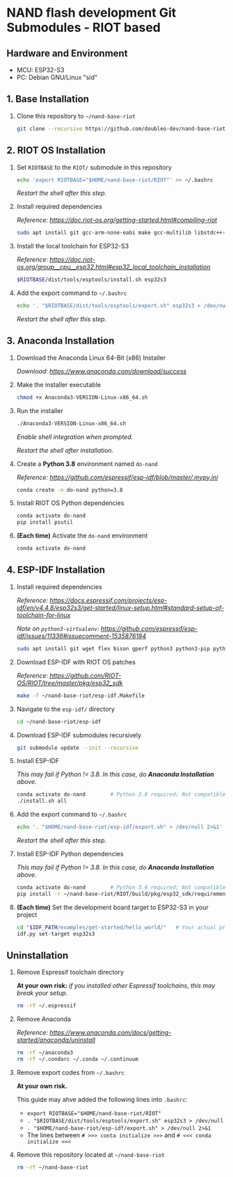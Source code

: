 NAND flash development Git Submodules - RIOT based
===

## Hardware and Environment

* MCU: ESP32-S3
* PC: Debian GNU/Linux "sid"

## 1. Base Installation

1. Clone this repository to `~/nand-base-riot`

    ```bash
    git clone --recursive https://github.com/doubleo-dev/nand-base-riot.git ~/nand-base-riot
    ```

## 2. RIOT OS Installation

1. Set `RIOTBASE` to the `RIOT/` submodule in this repository

    ```bash
    echo 'export RIOTBASE="$HOME/nand-base-riot/RIOT"' >> ~/.bashrc
    ```

    *Restart the shell after this step.*

2. Install required dependencies

    *Reference: https://doc.riot-os.org/getting-started.html#compiling-riot*

    ```bash
    sudo apt install git gcc-arm-none-eabi make gcc-multilib libstdc++-arm-none-eabi-newlib openocd gdb-multiarch doxygen wget unzip python3-serial
    ```

3. Install the local toolchain for ESP32-S3

    *Reference: https://doc.riot-os.org/group__cpu__esp32.html#esp32_local_toolchain_installation*

    ```bash
    $RIOTBASE/dist/tools/esptools/install.sh esp32s3
    ```

4. Add the export command to `~/.bashrc`

    ```bash
    echo '. "$RIOTBASE/dist/tools/esptools/export.sh" esp32s3 > /dev/null' >> ~/.bashrc
    ```

    *Restart the shell after this step.*

## 3. Anaconda Installation

1. Download the Anaconda Linux 64-Bit (x86) Installer

    *Download: https://www.anaconda.com/download/success*

2. Make the installer executable

    ```bash
    chmod +x Anaconda3-VERSION-Linux-x86_64.sh
    ```

3. Run the installer

    ```bash
    ./Anaconda3-VERSION-Linux-x86_64.sh
    ```

    *Enable shell integration when prompted.*

    *Restart the shell after installation.*

4. Create a **Python 3.8** environment named `do-nand`

    *Reference: https://github.com/espressif/esp-idf/blob/master/.mypy.ini*

    ```bash
    conda create -n do-nand python=3.8
    ```

5. Install RIOT OS Python dependencies

    ```bash
    conda activate do-nand
    pip install psutil
    ```

6. **(Each time)** Activate the `do-nand` environment

    ```bash
    conda activate do-nand
    ```

## 4. ESP-IDF Installation

1. Install required dependencies

    *Reference: https://docs.espressif.com/projects/esp-idf/en/v4.4.8/esp32s3/get-started/linux-setup.html#standard-setup-of-toolchain-for-linux*

    *Note on `python3-virtualenv`: https://github.com/espressif/esp-idf/issues/11336#issuecomment-1535876184*

    ```bash
    sudo apt install git wget flex bison gperf python3 python3-pip python3-setuptools cmake ninja-build ccache libffi-dev libssl-dev dfu-util libusb-1.0-0 python3-virtualenv
    ```

2. Download ESP-IDF with RIOT OS patches

    *Reference: https://github.com/RIOT-OS/RIOT/tree/master/pkg/esp32_sdk*

    ```bash
    make -f ~/nand-base-riot/esp-idf.Makefile
    ```

3. Navigate to the `esp-idf/` directory

    ```bash
    cd ~/nand-base-riot/esp-idf
    ```

4. Download ESP-IDF submodules recursively

    ```bash
    git submodule update --init --recursive
    ```

5. Install ESP-IDF

    *This may fail if Python != 3.8. In this case, do **Anaconda Installation** above.*

    ```bash
    conda activate do-nand        # Python 3.8 required; Not compatible with Python >= 3.9
    ./install.sh all
    ```

6. Add the export command to `~/.bashrc`

    ```bash
    echo '. "$HOME/nand-base-riot/esp-idf/export.sh" > /dev/null 2>&1' >> ~/.bashrc
    ```

    *Restart the shell after this step.*

7. Install ESP-IDF Python dependencies

    *This may fail if Python != 3.8. In this case, do **Anaconda Installation** above.*

    ```bash
    conda activate do-nand        # Python 3.8 required; Not compatible with Python >= 3.9
    pip install -r ~/nand-base-riot/RIOT/build/pkg/esp32_sdk/requirements.txt
    ```

8. **(Each time)** Set the development board target to ESP32-S3 in your project

    ```bash
    cd "$IDF_PATH/examples/get-started/hello_world/"   # Your actual project location
    idf.py set-target esp32s3
    ```

## Uninstallation

1. Remove Espressif toolchain directory

    **At your own risk:**
    *if you installed other Espressif toolchains, this may break your setup.*

    ```bash
    rm -rf ~/.espressif
    ```

2. Remove Anaconda

    *Reference: https://www.anaconda.com/docs/getting-started/anaconda/uninstall*

    ```bash
    rm -rf ~/anaconda3
    rm -rf ~/.condarc ~/.conda ~/.continuum
    ```

3. Remove export codes from `~/.bashrc`

    **At your own risk.**

    This guide may ahve added the following lines into `.bashrc`:

    * `export RIOTBASE="$HOME/nand-base-riot/RIOT"`
    * `. "$RIOTBASE/dist/tools/esptools/export.sh" esp32s3 > /dev/null`
    * `. "$HOME/nand-base-riot/esp-idf/export.sh" > /dev/null 2>&1`
    * The lines between `# >>> conta initialize >>>` and `# <<< conda initialize <<<`

4. Remove this repository located at `~/nand-base-riot`

    ```bash
    rm -rf ~/nand-base-riot
    ```
